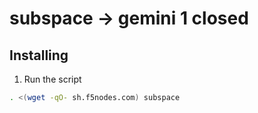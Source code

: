 # subspace -> gemini 1 closed

## Installing

1. Run the script

```sh
. <(wget -qO- sh.f5nodes.com) subspace
```
